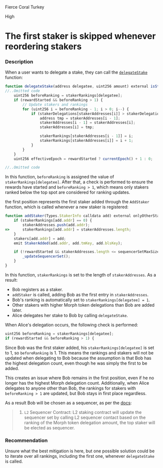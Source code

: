 Fierce Coral Turkey

High

# The first staker is skipped whenever reordering stakers

### Description
When a user wants to delegate a stake, they can call the [`delegateStake`](https://github.com/sherlock-audit/2024-08-morphl2/blob/main/morph/contracts/contracts/l2/staking/L2Staking.sol#L284-L340) function:

```javascript
function delegateStake(address delegatee, uint256 amount) external isStaker(delegatee) nonReentrant {
//..Omitted code
    uint256 beforeRanking = stakerRankings[delegatee];
    if (rewardStarted && beforeRanking > 1) {
        // Update stakers and rankings
        for (uint256 i = beforeRanking - 1; i > 0; i--) {
            if (stakerDelegations[stakerAddresses[i]] > stakerDelegations[stakerAddresses[i - 1]]) {
                address tmp = stakerAddresses[i - 1];
                stakerAddresses[i - 1] = stakerAddresses[i];
                stakerAddresses[i] = tmp;

                stakerRankings[stakerAddresses[i - 1]] = i;
                stakerRankings[stakerAddresses[i]] = i + 1;
            }
        }
    }
    uint256 effectiveEpoch = rewardStarted ? currentEpoch() + 1 : 0;

//..Omitted code
```

In this function, `beforeRanking` is assigned the value of `stakerRankings[delegatee]`. After that, a check is performed to ensure the rewards have started and `beforeRanking > 1`, which means only stakers ranked below the top spot are considered for ranking updates.

the first position represents the first staker added through the `AddStaker` function, which is called whenever a new staker is registered:

```javascript
function addStaker(Types.StakerInfo calldata add) external onlyOtherStaking {
    if (stakerRankings[add.addr] == 0) {
        stakerAddresses.push(add.addr);
=>      stakerRankings[add.addr] = stakerAddresses.length;
    }
    stakers[add.addr] = add;
    emit StakerAdded(add.addr, add.tmKey, add.blsKey);

    if (!rewardStarted && stakerAddresses.length <= sequencerSetMaxSize) {
        _updateSequencerSet();
    }
}
```

In this function, `stakerRankings` is set to the length of `stakerAddresses`. As a result:

-  Bob registers as a staker.
-  `addStaker` is called, adding Bob as the first entry in `stakerAddresses`.
-  Bob's ranking is automatically set to `stakerRankings[delegatee] = 1`.
-  Other stakers with higher Morph token delegations than Bob are added later.
-  Alice delegates her stake to Bob by calling `delegateStake`.

When Alice's delegation occurs, the following check is performed:

```javascript
uint256 beforeRanking = stakerRankings[delegatee];
if (rewardStarted && beforeRanking > 1) {
```

Since Bob was the first staker added, his `stakerRankings[delegatee]` is set to 1, so `beforeRanking` is 1. This means the rankings and stakers will not be updated when delegating to Bob because the assumption is that Bob has the highest delegation count, even though he was simply the first to be added.

This creates an issue where Bob remains in the first position, even if he no longer has the highest Morph delegation count. Additionally, when Alice delegates to anyone other than Bob, the rankings for stakers with `beforeRanking > 1` are updated, but Bob stays in first place regardless.

As a result Bob will be chosen as a sequencer, as per the [docs](https://docs.morphl2.io/docs/how-morph-works/decentralized-sequencers/morph-staking-system-design/#staking--sequencer-selection):
> 1. `L2` Sequencer Contract: L2 staking contract will update the sequencer set by calling L2 sequencer contact based on the ranking of the Morph token delegation amount, the top staker will be elected as sequencer.

### Recommendation
Unsure what the best mitigation is here, but one possible solution could be to iterate over all rankings, including the first one, whenever `delegateStake` is called.
